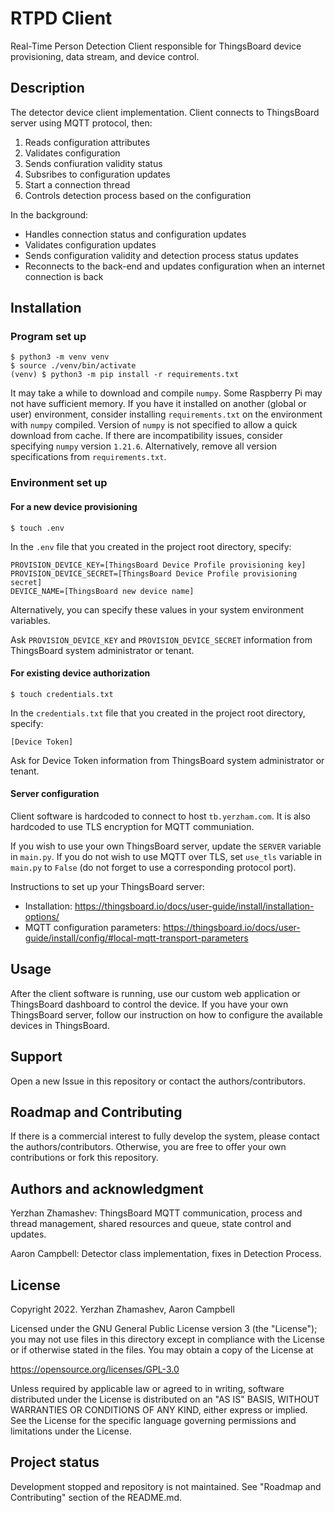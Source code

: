 # RTPD Client

Real-Time Person Detection Client responsible for ThingsBoard device provisioning, data stream, and device control.

## Description
The detector device client implementation. Client connects to ThingsBoard server using MQTT protocol, then:

1. Reads configuration attributes
2. Validates configuration
3. Sends confiuration validity status
4. Subsribes to configuration updates
5. Start a connection thread
6. Controls detection process based on the configuration

In the background:

* Handles connection status and configuration updates
* Validates configuration updates
* Sends configuration validity and detection process status updates
* Reconnects to the back-end and updates configuration when an internet connection is back

## Installation
### Program set up
```
$ python3 -m venv venv
$ source ./venv/bin/activate
(venv) $ python3 -m pip install -r requirements.txt
```
It may take a while to download and compile `numpy`. Some Raspberry Pi may not have sufficient memory. If you have it installed on another (global or user) environment, consider installing `requirements.txt` on the environment with `numpy` compiled. Version of `numpy` is not specified to allow a quick download from cache. If there are incompatibility issues, consider specifying `numpy` version `1.21.6`. Alternatively, remove all version specifications from `requirements.txt`.

### Environment set up
#### For a new device provisioning
```
$ touch .env
```
In the `.env` file that you created in the project root directory, specify:
```
PROVISION_DEVICE_KEY=[ThingsBoard Device Profile provisioning key]
PROVISION_DEVICE_SECRET=[ThingsBoard Device Profile provisioning secret]
DEVICE_NAME=[ThingsBoard new device name]
```
Alternatively, you can specify these values in your system environment variables.

Ask `PROVISION_DEVICE_KEY` and `PROVISION_DEVICE_SECRET` information from ThingsBoard system administrator or tenant.

#### For existing device authorization
```
$ touch credentials.txt
```
In the `credentials.txt` file that you created in the project root directory, specify: 
```
[Device Token]
```
Ask for Device Token information from ThingsBoard system administrator or tenant.

#### Server configuration
Client software is hardcoded to connect to host `tb.yerzham.com`. It is also hardcoded to use TLS encryption for MQTT communiation.

If you wish to use your own ThingsBoard server, update the `SERVER` variable in `main.py`. If you do not wish to use MQTT over TLS, set `use_tls` variable in `main.py` to `False` (do not forget to use a corresponding protocol port). 

Instructions to set up your ThingsBoard server:

* Installation: https://thingsboard.io/docs/user-guide/install/installation-options/
* MQTT configuration parameters: https://thingsboard.io/docs/user-guide/install/config/#local-mqtt-transport-parameters

## Usage
After the client software is running, use our custom web application or ThingsBoard dashboard to control the device. If you have your own ThingsBoard server, follow our instruction on how to configure the available devices in ThingsBoard.

## Support
Open a new Issue in this repository or contact the authors/contributors.

## Roadmap and Contributing
If there is a commercial interest to fully develop the system, please contact the authors/contributors. Otherwise, you are free to offer your own contributions or fork this repository.


## Authors and acknowledgment
Yerzhan Zhamashev: ThingsBoard MQTT communication, process and thread management, shared resources and queue, state control and updates.

Aaron Campbell: Detector class implementation, fixes in Detection Process.

## License
Copyright 2022. Yerzhan Zhamashev, Aaron Campbell

Licensed under the GNU General Public License version 3 (the "License"); you may not use files in this directory except in compliance with the License or if otherwise stated in the files. You may obtain a copy of the License at

https://opensource.org/licenses/GPL-3.0

Unless required by applicable law or agreed to in writing, software distributed under the License is distributed on an "AS IS" BASIS, WITHOUT WARRANTIES OR CONDITIONS OF ANY KIND, either express or implied. See the License for the specific language governing permissions and limitations under the License.

## Project status
Development stopped and repository is not maintained. See "Roadmap and Contributing" section of the README.md.

